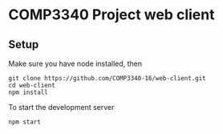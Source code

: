 # COMP3340 Project web client

## Setup

Make sure you have node installed, then
```
git clone https://github.com/COMP3340-16/web-client.git
cd web-client
npm install
```

To start the development server

```
npm start
```
